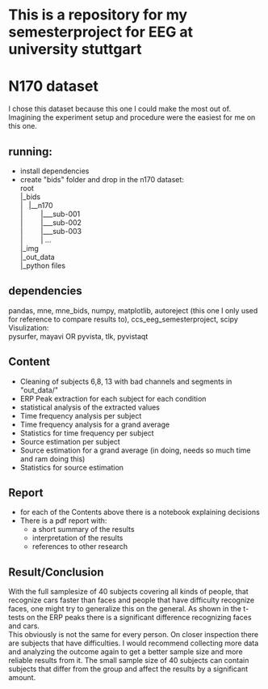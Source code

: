 # This is a repository for my semesterproject for EEG at university stuttgart

# N170  dataset
I chose this dataset because this one I could make the most out of. Imagining the experiment setup and procedure were the easiest for me on this one.
## running:

- install dependencies
- create "bids" folder and drop in the n170 dataset:  
root  
|_bids  
|&nbsp;&nbsp;&nbsp;|__n170  
|&nbsp;&nbsp;&nbsp;&nbsp;&nbsp;&nbsp;&nbsp;&nbsp;&nbsp;|___sub-001  
|&nbsp;&nbsp;&nbsp;&nbsp;&nbsp;&nbsp;&nbsp;&nbsp;&nbsp;|___sub-002  
|&nbsp;&nbsp;&nbsp;&nbsp;&nbsp;&nbsp;&nbsp;&nbsp;&nbsp;|___sub-003  
|&nbsp;&nbsp;&nbsp;&nbsp;&nbsp;&nbsp;&nbsp;&nbsp;&nbsp;| ...  
|_img  
|_out_data  
|_python files

## dependencies
pandas, mne, mne_bids, numpy, matplotlib, autoreject (this one I only used for reference to compare results to), ccs_eeg_semesterproject, scipy  
Visulization:  
pysurfer, mayavi OR pyvista, tlk, pyvistaqt

## Content
- Cleaning of subjects 6,8, 13 with bad channels and segments in "out_data/"
- ERP Peak extraction for each subject for each condition
- statistical analysis of the extracted values
- Time frequency analysis per subject
- Time frequency analysis for a grand average
- Statistics for time frequency per subject 
- Source estimation per subject
- Source estimation for a grand average (in doing, needs so much time and ram doing this)
- Statistics for source estimation

## Report
- for each of the Contents above there is a notebook explaining decisions 
- There is a pdf report with: 
  - a short summary of the results
  - interpretation of the results
  - references to other research

## Result/Conclusion
With the full samplesize of 40 subjects covering all kinds of people, that recognize cars faster than faces and people that have difficulty recognize faces, one might try to generalize this on the general. As shown in the t-tests on the ERP peaks there is a significant difference recognizing faces and cars.   
This obviously is not the same for every person. On closer inspection there are subjects that have difficulties. I would recommend collecting more data and analyzing the outcome again to get a better sample size and more reliable results from it. The small sample size of 40 subjects can contain subjects that differ from the group and affect the results by a significant amount. 


